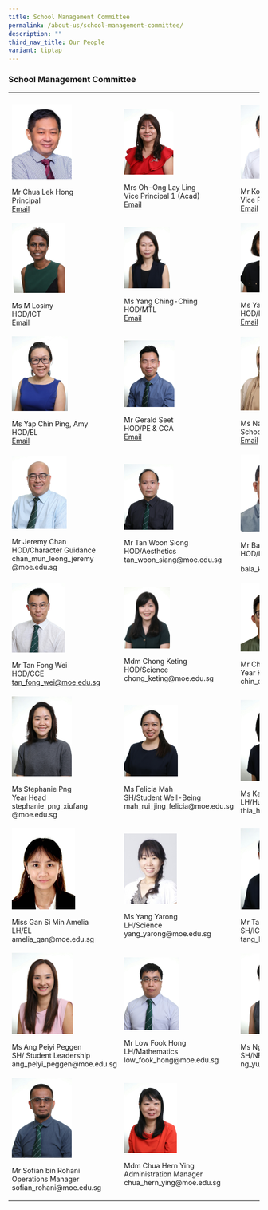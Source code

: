 ```yaml
---
title: School Management Committee
permalink: /about-us/school-management-committee/
description: ""
third_nav_title: Our People
variant: tiptap
---
```

<h3>School Management Committee</h3><table><tbody><tr><th rowspan="1" colspan="1"><p></p></th><th rowspan="1" colspan="1"><p></p></th><th rowspan="1" colspan="1"><p></p></th></tr><tr><td rowspan="1" colspan="1"><div class="isomer-image-wrapper"><img style="width: 57%;" height="auto" width="100%" src="/images/SMC/SMC%202023/mr%20chua%20lek%20hong.jpeg"></div><p>Mr Chua Lek Hong<br>Principal<br><a href="kranji_ss@moe.edu.sg" rel="noopener noreferrer nofollow" target="_blank">Email</a></p></td><td rowspan="1" colspan="1"><div class="isomer-image-wrapper"><img style="width:45%" height="auto" width="100%" src="/images/SMC/SMC%202023/mrs%20oh-ong%20lay%20ling%20(1).jpg"></div><p>Mrs Oh-Ong Lay Ling<br>Vice Principal 1 (Acad)<br><a href="kranji_ss@moe.edu.sg" rel="noopener noreferrer nofollow" target="_blank">Email</a></p></td><td rowspan="1" colspan="1"><div class="isomer-image-wrapper"><img style="width:50%" height="auto" width="100%" src="/images/SMC/SMC%202023/mr%20koo%20tiannuo%20(2).jpg"></div><p>Mr Koo Tiannuo<br>Vice Principal 2 (Acad)<br><a href="kranji_ss@moe.edu.sg" rel="noopener noreferrer nofollow" target="_blank">Email</a></p></td></tr><tr><td rowspan="1" colspan="1"><div class="isomer-image-wrapper"><img style="width:50%" height="auto" width="100%" src="/images/SMC/SMC%202023/ms%20m%20losiny.jpg"></div><p>Ms M Losiny<br>HOD/ICT<br><a href="m_losiny@moe.edu.sg" rel="noopener noreferrer nofollow" target="_blank">Email</a></p></td><td rowspan="1" colspan="1"><div class="isomer-image-wrapper"><img style="width:42%" height="auto" width="100%" src="/images/SMC/SMC%202023/ms%20yang%20ching-ching.jpg"></div><p>Ms Yang Ching-Ching<br>HOD/MTL<br><a href="yang_ching_ching@moe.edu.sg" rel="noopener noreferrer nofollow" target="_blank">Email</a></p></td><td rowspan="1" colspan="1"><div class="isomer-image-wrapper"><img style="width:47%" height="auto" width="100%" src="/images/SMC/SMC%202023/ms%20jenny%20yap.jpg"></div><p>Ms Yap Janny<br>HOD/Math<br><a href="janny_yap@moe.edu.sg" rel="noopener noreferrer nofollow" target="_blank">Email</a></p></td></tr><tr><td rowspan="1" colspan="1"><div class="isomer-image-wrapper"><img style="width:53%" height="auto" width="100%" src="/images/SMC/SMC%202023/ms%20yap%20chin%20ping%20amy.jpg"></div><p>Ms Yap Chin Ping, Amy<br>HOD/EL<br><a href="yap_chin_ping@moe.edu.sg" rel="noopener noreferrer nofollow" target="_blank">Email</a></p></td><td rowspan="1" colspan="1"><div class="isomer-image-wrapper"><img style="width:46%" height="auto" width="100%" src="/images/SMC/SMC%202023/mr%20seet%20wee%20leong%20gerald.jpg"></div><p>Mr Gerald Seet<br>HOD/PE &amp; CCA<br><a href="seet_wee_leong_gerald@moe.edu.sg" rel="noopener noreferrer nofollow" target="_blank">Email</a></p></td><td rowspan="1" colspan="1"><div class="isomer-image-wrapper"><img style="width:50%" height="auto" width="100%" src="/images/SMC/SMC%202023/ms%20natasha%20bte%20supa'at.jpg"></div><p>Ms Natasha Bte Supa'at<br>School Staff Developer<br><a href="natasha_supaat@moe.edu.sg" rel="noopener noreferrer nofollow" target="_blank">Email</a></p></td></tr><tr><td rowspan="1" colspan="1"><div class="isomer-image-wrapper"><img style="width:52%" height="auto" width="100%" src="/images/SMC/SMC%202023/mr%20chan%20mun%20leong%20jeremy.jpg"></div><p>Mr Jeremy Chan<br>HOD/Character Guidance<br>chan_mun_leong_jeremy<br>@moe.edu.sg</p></td><td rowspan="1" colspan="1"><div class="isomer-image-wrapper"><img style="width:45%" height="auto" width="100%" src="/images/SMC/SMC%202023/mr%20tan%20woon%20siong.jpg"></div><p>Mr Tan Woon Siong<br>HOD/Aesthetics<br>tan_woon_siang@moe.edu.sg</p></td><td rowspan="1" colspan="1"><div class="isomer-image-wrapper"><img style="width: 55%;" height="auto" width="100%" alt="" src="/images/2024/SMC/bala_kirishanan.jpeg"></div><p>Mr Bala Kirishanan<br>HOD/Humanities</p><p>bala_kirishanan@moe.edu.sg<br></p></td></tr><tr><td rowspan="1" colspan="1"><div class="isomer-image-wrapper"><img style="width:50%" height="auto" width="100%" src="/images/SMC/SMC%202023/mr%20tan%20fong%20wei.jpg"></div><p>Mr Tan Fong Wei<br>HOD/CCE<br><a href="mailto:tan_fong_wei@moe.edu.sg" rel="noopener noreferrer nofollow" target="_blank">tan_fong_wei@moe.edu.sg</a></p></td><td rowspan="1" colspan="1"><div class="isomer-image-wrapper"><img style="width:42%" height="auto" width="100%" src="/images/SMC/SMC%202023/ms%20chong%20keting.jpg"></div><p>Mdm Chong Keting<br>HOD/Science<br>chong_keting@moe.edu.sg</p></td><td rowspan="1" colspan="1"><div class="isomer-image-wrapper"><img style="width: 48%;" height="auto" width="100%" alt="" src="/images/2024/SMC/chin_chii_tarng.jpeg"></div><p>Mr Chin Chii Tarng<br>Year Head<br>chin_chii_tarng@moe.edu.sg</p></td></tr><tr><td rowspan="1" colspan="1"><div class="isomer-image-wrapper"><img style="width:57%" height="auto" width="100%" src="/images/SMC/SMC%202023/miss%20stephanie%20png%20xiufang.jpg"></div><p>Ms Stephanie Png<br>Year Head<br>stephanie_png_xiufang<br>@moe.edu.sg</p></td><td rowspan="1" colspan="1"><div class="isomer-image-wrapper"><img style="width:49%" height="auto" width="100%" src="/images/SMC/SMC%202023/miss%20mah%20rui%20jing%20felicia.jpg"></div><p>Ms Felicia Mah<br>SH/Student Well-Being<br>mah_rui_jing_felicia@moe.edu.sg</p></td><td rowspan="1" colspan="1"><div class="isomer-image-wrapper"><img style="width:55%" height="auto" width="100%" src="/images/SMC/SMC%202023/ms%20karen%20thia%20hui%20teen.jpg"></div><p>Ms Karen Thia Hui Teen<br>LH/Humanities<br>thia_hui_teen_karen@moe.edu.sg</p></td></tr><tr><td rowspan="1" colspan="1"><div class="isomer-image-wrapper"><img style="width: 60%;" height="auto" width="100%" alt="" src="/images/2024/SMC/Amelia_Gan.jpeg"></div><p>Miss Gan Si Min Amelia<br>LH/EL<br>amelia_gan@moe.edu.sg</p></td><td rowspan="1" colspan="1"><div class="isomer-image-wrapper"><img style="width:48%" height="auto" width="100%" src="/images/SMC/20smcsmc.png"></div><p>Ms Yang Yarong<br>LH/Science<br>yang_yarong@moe.edu.sg</p></td><td rowspan="1" colspan="1"><div class="isomer-image-wrapper"><img style="width:55%" height="auto" width="100%" src="/images/SMC/SMC%202023/mr%20tang%20kim%20yong.jpg"></div><p>Mr Tang Kim Yong<br>SH/ICT<br>tang_kim_yong@moe.edu.sg</p></td></tr><tr><td rowspan="1" colspan="1"><div class="isomer-image-wrapper"><img style="width:58%" height="auto" width="100%" src="/images/SMC/SMC%202023/ms%20ang%20peiyi%20peggen.jpg"></div><p>Ms Ang Peiyi Peggen<br>SH/ Student Leadership<br>ang_peiyi_peggen@moe.edu.sg</p></td><td rowspan="1" colspan="1"><div class="isomer-image-wrapper"><img style="width:50%" height="auto" width="100%" src="/images/SMC/SMC%202023/mr%20low%20fook%20hong.jpg"></div><p>Mr Low Fook Hong<br>LH/Mathematics<br>low_fook_hong@moe.edu.sg</p></td><td rowspan="1" colspan="1"><div class="isomer-image-wrapper"><img style="width: 55%;" height="auto" width="100%" alt="" src="/images/2024/SMC/miss_ng_yu_juan.jpg"></div><p>Ms Ng Yu Juan<br>SH/NFC &amp; Aesthetics<br>ng_yu_juan@moe.edu.sg</p></td></tr><tr><td rowspan="1" colspan="1"><div class="isomer-image-wrapper"><img style="width:57%" height="auto" width="100%" src="/images/SMC/SMC%202023/mr%20sofian%20bin%20rohani.jpg"></div><p>Mr Sofian bin Rohani<br>Operations Manager<br>sofian_rohani@moe.edu.sg</p></td><td rowspan="1" colspan="1"><div class="isomer-image-wrapper"><img style="width:48%" height="auto" width="100%" src="/images/SMC/SMC%202023/mdm%20chua%20hern%20ying.jpg"></div><p>Mdm Chua Hern Ying<br>Administration Manager<br>chua_hern_ying@moe.edu.sg</p></td><td rowspan="1" colspan="1"><p></p></td></tr></tbody></table><p></p>